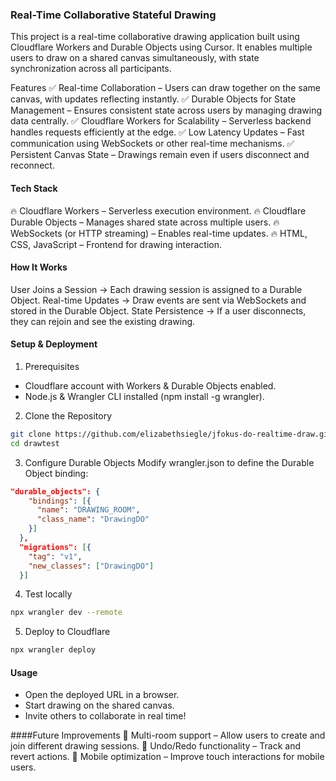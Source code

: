 ### Real-Time Collaborative Stateful Drawing

This project is a real-time collaborative drawing application built using Cloudflare Workers and Durable Objects using Cursor. It enables multiple users to draw on a shared canvas simultaneously, with state synchronization across all participants.

Features
✅ Real-time Collaboration – Users can draw together on the same canvas, with updates reflecting instantly.
✅ Durable Objects for State Management – Ensures consistent state across users by managing drawing data centrally.
✅ Cloudflare Workers for Scalability – Serverless backend handles requests efficiently at the edge.
✅ Low Latency Updates – Fast communication using WebSockets or other real-time mechanisms.
✅ Persistent Canvas State – Drawings remain even if users disconnect and reconnect.

#### Tech Stack
 🔥 Cloudflare Workers – Serverless execution environment.
 🔥 Cloudflare Durable Objects – Manages shared state across multiple users.
 🔥 WebSockets (or HTTP streaming) – Enables real-time updates.
 🔥 HTML, CSS, JavaScript – Frontend for drawing interaction.

#### How It Works
User Joins a Session → Each drawing session is assigned to a Durable Object.
Real-time Updates → Draw events are sent via WebSockets and stored in the Durable Object.
State Persistence → If a user disconnects, they can rejoin and see the existing drawing.

#### Setup & Deployment
1. Prerequisites
- Cloudflare account with Workers & Durable Objects enabled.
- Node.js & Wrangler CLI installed (npm install -g wrangler).
2. Clone the Repository
```bash
git clone https://github.com/elizabethsiegle/jfokus-do-realtime-draw.git
cd drawtest
```
3. Configure Durable Objects
Modify wrangler.json to define the Durable Object binding:

```json
"durable_objects": {
    "bindings": [{
      "name": "DRAWING_ROOM",
      "class_name": "DrawingDO"
    }]
  },
  "migrations": [{
    "tag": "v1",
    "new_classes": ["DrawingDO"]
  }]
```
4. Test locally 
```bash
npx wrangler dev --remote
```
5. Deploy to Cloudflare
```bash
npx wrangler deploy
```

#### Usage
- Open the deployed URL in a browser.
- Start drawing on the shared canvas.
- Invite others to collaborate in real time!

####Future Improvements
🚀 Multi-room support – Allow users to create and join different drawing sessions.
🚀 Undo/Redo functionality – Track and revert actions.
🚀 Mobile optimization – Improve touch interactions for mobile users.

